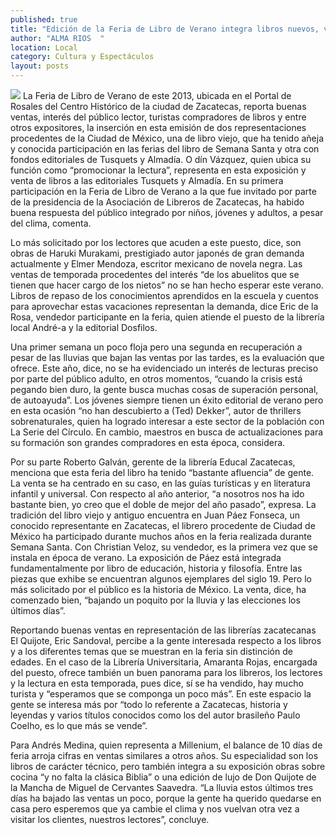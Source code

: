 ```yaml
---
published: true
title: "Edición de la Feria de Libro de Verano integra libros nuevos, viejos y antiguos"
author: "ALMA RIOS  "
location: Local
category: Cultura y Espectáculos
layout: posts
---
```


![](http://i.imgur.com/0oYmYLXm.jpg) 
La Feria de Libro de Verano de este 2013, ubicada en el Portal de Rosales del Centro Histórico de la ciudad de Zacatecas, reporta buenas ventas, interés del público lector, turistas compradores de libros y entre otros expositores, la inserción en esta emisión de dos representaciones procedentes de la Ciudad de México, una de libro viejo, que ha tenido añeja y conocida participación en las ferias del libro de Semana Santa y otra con fondos editoriales de Tusquets y Almadía.
O
dín Vázquez, quien ubica su función como “promocionar la lectura”, representa en esta exposición y venta de libros a las editoriales Tusquets y Almadía. En su primera participación en la Feria de Libro de Verano a la que fue invitado por parte de la presidencia de la Asociación de Libreros de Zacatecas, ha habido buena respuesta del público integrado por niños, jóvenes y adultos, a pesar del clima, comenta.

Lo más solicitado por los lectores que acuden a este puesto, dice, son obras de Haruki Murakami, prestigiado autor japonés de gran demanda actualmente y Elmer Mendoza, escritor mexicano de novela negra.
Las ventas de temporada procedentes del interés  “de los abuelitos que se tienen que hacer cargo de los nietos” no se han hecho esperar este verano. Libros de repaso de los conocimientos aprendidos en la escuela y cuentos para aprovechar estas vacaciones representan la demanda, dice Eric de la Rosa, vendedor participante en la feria, quien atiende el puesto de la librería local André-a y la editorial Dosfilos.

Una primer semana un poco floja pero una segunda en recuperación a pesar de las lluvias que bajan las ventas por las tardes, es la evaluación que ofrece. Este año, dice, no se ha evidenciado un interés de lecturas preciso por parte del público adulto, en otros momentos, “cuando la crisis está pegando bien duro, la gente busca muchas cosas de superación personal, de autoayuda”.
Los jóvenes siempre tienen un éxito editorial de verano pero en esta ocasión “no han descubierto a  (Ted) Dekker”, autor de thrillers sobrenaturales, quien ha logrado interesar a este sector de la población con La Serie del Círculo. En cambio, maestros en busca de actualizaciones para su formación son grandes compradores en esta época, considera.

Por su parte Roberto Galván, gerente de la librería Educal Zacatecas,  menciona que esta feria del libro ha tenido “bastante afluencia” de gente.  La venta se ha centrado en su caso, en las guías turísticas y en  literatura infantil y universal. Con respecto al año anterior, “a nosotros nos ha ido bastante bien, yo creo que el doble de mejor del año pasado”, expresa.
La tradición del libro viejo y antiguo encuentra en Juan Páez Fonseca, un conocido representante en Zacatecas, el librero procedente de Ciudad de México ha participado durante muchos años en la feria realizada durante Semana Santa. Con Christian Veloz, su vendedor, es la primera vez que se instala en época de verano.
La exposición de Páez está integrada fundamentalmente por libro de educación,  historia y filosofía. Entre las piezas que exhibe se encuentran algunos ejemplares del siglo 19.  Pero lo más solicitado por el público es la historia de México. La venta, dice, ha comenzado bien, “bajando un poquito por la lluvia y las elecciones los últimos días”.

Reportando buenas ventas en representación de las librerías zacatecanas El Quijote, Eric Sandoval, percibe a la gente interesada respecto a los libros y a los diferentes temas que se muestran en la feria sin distinción de edades.
En el caso de la Librería Universitaria, Amaranta Rojas, encargada del puesto, ofrece también un buen panorama para los libreros, los lectores y la lectura en esta temporada, pues dice, sí se ha vendido, hay mucho turista y “esperamos que se componga un poco más”. En este espacio la gente se interesa más por “todo lo referente a Zacatecas, historia y leyendas y varios títulos conocidos como los del autor brasileño Paulo Coelho, es lo que más se vende”.

Para Andrés Medina, quien representa a Millenium, el balance de 10 días de feria arroja cifras en ventas similares a otros años. Su especialidad son los libros de carácter técnico, pero también integra a su exposición obras sobre cocina “y no falta la clásica Biblia” o una edición de lujo de Don Quijote de la Mancha de Miguel de Cervantes Saavedra. “La lluvia estos últimos tres días ha bajado las ventas un poco, porque la gente ha querido quedarse en casa pero esperemos que ya cambie el clima y nos vuelvan otra vez a visitar los clientes, nuestros lectores”, concluye.
